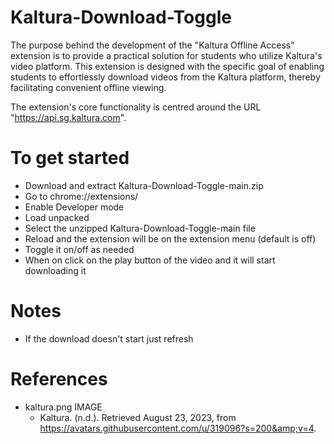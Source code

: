 # Kaltura-Download-Toggle
The purpose behind the development of the "Kaltura Offline Access" extension is to provide a practical solution for students who utilize Kaltura's video platform. This extension is designed with the specific goal of enabling students to effortlessly download videos from the Kaltura platform, thereby facilitating convenient offline viewing.

The extension's core functionality is centred around the URL "https://api.sg.kaltura.com".

# To get started 
- Download and extract Kaltura-Download-Toggle-main.zip
- Go to chrome://extensions/
- Enable Developer mode
- Load unpacked
- Select the unzipped Kaltura-Download-Toggle-main file
- Reload and the extension will be on the extension menu (default is off)
- Toggle it on/off as needed
- When on click on the play button of the video and it will start downloading it
# Notes 
- If the download doesn't start just refresh

# References
- kaltura.png IMAGE 
  - Kaltura. (n.d.). Retrieved August 23, 2023, from https://avatars.githubusercontent.com/u/319096?s=200&amp;v=4. 



